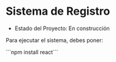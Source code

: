 <h1>Sistema de Registro</h1>

- Estado del Proyecto: En construcción

Para ejecutar el sistema, debes poner:

´´´npm install react´´´
